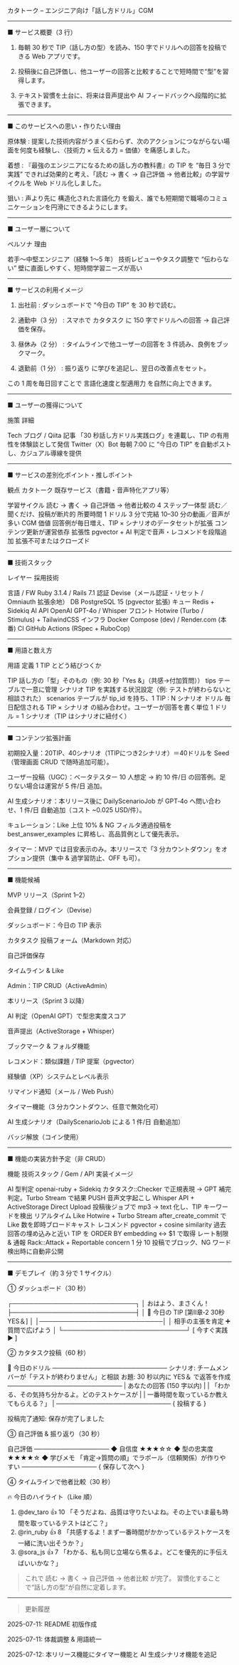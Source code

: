 カタトーク – エンジニア向け「話し方ドリル」CGM


---

■ サービス概要（3 行）

1. 毎朝 30 秒で TIP（話し方の型）を読み、150 字でドリルへの回答を投稿できる Web アプリです。


2. 投稿後に自己評価し、他ユーザーの回答と比較することで短時間で“型”を習得します。


3. テキスト習慣を土台に、将来は音声提出や AI フィードバックへ段階的に拡張できます。




---

■ このサービスへの思い・作りたい理由

原体験 : 提案した技術内容がうまく伝わらず、次のアクションにつながらない場面を何度も経験し、〈技術力 × 伝える力 = 価値〉を痛感しました。

着想 : 『最強のエンジニアになるための話し方の教科書』の TIP を “毎日 3 分で実践” できれば効果的と考え、「読む → 書く → 自己評価 → 他者比較」の学習サイクルを Web ドリル化しました。

狙い : 声より先に 構造化された言語化力 を鍛え、誰でも短期間で職場のコミュニケーションを円滑にできるようにします。



---

■ ユーザー層について

ペルソナ	理由

若手〜中堅エンジニア（経験 1〜5 年）	技術レビューやタスク調整で “伝わらない” 壁に直面しやすく、短時間学習ニーズが高い



---

■ サービスの利用イメージ

1. 出社前 : ダッシュボードで “今日の TIP” を 30 秒で読む。


2. 通勤中（3 分） : スマホで カタタスク に 150 字でドリルへの回答 → 自己評価を保存。


3. 昼休み（2 分） : タイムラインで他ユーザーの回答を 3 件読み、良例をブックマーク。


4. 退勤前（1 分） : 振り返り に学びを追記し、翌日の改善点をセット。



この 1 周を毎日回すことで 言語化速度と型適用力 を自然に向上できます。


---

■ ユーザーの獲得について

施策	詳細

Tech ブログ / Qiita 記事	「30 秒話し方ドリル実践ログ」を連載し、TIP の有用性を体験談として発信
Twitter（X）Bot	毎朝 7:00 に “今日の TIP” を自動ポストし、カジュアル導線を提供



---

■ サービスの差別化ポイント・推しポイント

観点	カタトーク	既存サービス（書籍・音声特化アプリ等）

学習サイクル	読む → 書く → 自己評価 → 他者比較の 4 ステップ一体型	読む／聞くだけ、投稿が断片的
所要時間	1 ドリル 3 分で完結	10–30 分の動画／音声が多い
CGM 価値	回答例が毎日増え、TIP × シナリオのデータセットが拡張	コンテンツ更新が運営依存
拡張性	pgvector + AI 判定で音声・レコメンドを段階追加	拡張不可またはクローズド



---

■ 技術スタック

レイヤー	採用技術

言語 / FW	Ruby 3.1.4 / Rails 7.1
認証	Devise（メール認証・リセット / Omniauth 拡張余地）
DB	PostgreSQL 15 (pgvector 拡張)
キュー	Redis + Sidekiq
AI API	OpenAI GPT-4o / Whisper
フロント	Hotwire (Turbo / Stimulus) + TailwindCSS
インフラ	Docker Compose (dev) / Render.com (本番)
CI	GitHub Actions (RSpec + RuboCop)



---

■ 用語と数え方

用語	定義	1 TIP とどう結びつくか

TIP	話し方の「型」そのもの（例: 30 秒「Yes &」（共感→付加質問））	tips テーブルで一意に管理
シナリオ	TIP を実践する状況設定（例: テストが終わらないと相談された）	scenarios テーブルが tip_id を持ち、1 TIP : N シナリオ
ドリル	毎日配信される TIP × シナリオ の組み合わせ。ユーザーが回答を書く単位	1 ドリル = 1 シナリオ（TIP はシナリオに紐付く）



---

■ コンテンツ拡張計画

初期投入量：20TIP、40シナリオ（1TIPにつき2シナリオ）＝40ドリルを Seed（管理画面 CRUD で随時追加可能）。

ユーザー投稿（UGC）：ベータテスター 10 人想定 → 約 10 件/日 の回答例。足りない場合は運営が 5 件/日 追加。

AI 生成シナリオ：本リリース後に DailyScenarioJob が GPT‑4o へ問い合わせ、1 件/日 自動追加（コスト ~0.025 USD/件）。

キュレーション：Like 上位 10% & NG フィルタ通過投稿を best_answer_examples に昇格し、高品質例として優先表示。

タイマー：MVP では目安表示のみ。本リリースで「3 分カウントダウン」をオプション提供（集中 & 過学習防止、OFF も可）。



---

■ 機能候補

MVP リリース（Sprint 1–2）

会員登録 / ログイン（Devise）

ダッシュボード：今日の TIP 表示

カタタスク 投稿フォーム（Markdown 対応）

自己評価保存

タイムライン & Like

Admin：TIP CRUD（ActiveAdmin）


本リリース（Sprint 3 以降）

AI 判定（OpenAI GPT）で型忠実度スコア

音声提出（ActiveStorage + Whisper）

ブックマーク & フォルダ機能

レコメンド：類似課題 / TIP 提案（pgvector）

経験値（XP）システムとレベル表示

リマインド通知（メール / Web Push）

タイマー機能（3 分カウントダウン、任意で無効化可）

AI 生成シナリオ（DailyScenarioJob による 1 件/日 自動追加）

バッジ解放（コイン使用）



---

■ 機能の実装方針予定（非 CRUD）

機能	技術スタック / Gem / API	実装イメージ

AI 型判定	openai-ruby + Sidekiq	カタタスク::Checker で正規表現 → GPT 補完判定。Turbo Stream で結果 PUSH
音声文字起こし	Whisper API + ActiveStorage Direct Upload	投稿後ジョブで mp3 → text 化し、TIP キーワードを検出
リアルタイム Like	Hotwire + Turbo Stream	after_create_commit で Like 数を即時ブロードキャスト
レコメンド	pgvector + cosine similarity	過去回答の埋め込みと近い TIP を ORDER BY embedding <-> $1 で取得
レート制限 & 通報	Rack::Attack + Reportable concern	1 分 10 投稿でブロック、NG ワード検出時に自動非公開



---

■ デモプレイ（約 3 分で 1 サイクル）

① ダッシュボード（30 秒）

┌────────────────────────────┐
│  おはよう、まさくん！
├────────────────────────────┤
│  📘 今日の TIP  [第Ⅱ章‑2 30秒 YES＆] │
│────────────────────────────│
│  相手の主張を肯定 ➕ 質問で広げよう │
└────────────────────────────┘
         [ 今すぐ実践 ▶ ]

② カタタスク投稿（60 秒）

📝 今日のドリル
──────────────────────────
シナリオ:
  チームメンバーが「テストが終わりません」と相談
お題:
  30 秒以内に YES＆ で返答を作成
──────────────────────────
| あなたの回答 (150 字以内) |
| 「わかる、その気持ち分かるよ。どのテストケースが   |
|  一番時間を取っているか教えてもらえる？」            |
──────────────────────────
            { 投稿する }

投稿完了通知: 保存が完了しました

③ 自己評価 & 振り返り（30 秒）

自己評価
─────────────────
◆ 自信度       ★★★☆☆
◆ 型の忠実度   ★★★★☆
◆ 学びメモ
  「肯定→質問の順」でラポール（信頼関係）が作りやすい
─────────────────
        { 保存して次へ }

④ タイムラインで他者比較（30 秒）

🔥 今日のハイライト（Like 順）
1. @dev_taro  👍 10
   「そうだよね、品質は守りたいよね。その上でいま最も時間を取っているテストはどこ？」
2. @rin_ruby  👍 8
   「共感するよ！まず一番時間がかかっているテストケースを一緒に洗い出そうか？」
3. @sora_js   👍 7
   「わかる、私も同じ立場なら焦るよ。どこを優先的に手伝えばいいかな？」

> これで 読む → 書く → 自己評価 → 他者比較 が完了。 習慣化することで“話し方の型”が自然に定着します。




---

> 更新履歴

2025-07-11: README 初版作成

2025-07-11: 体裁調整 & 用語統一




2025-07-12: 本リリース機能にタイマー機能と AI 生成シナリオ機能を追記


